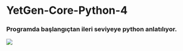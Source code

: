 # YetGen-Core-Python-4

### Programda başlangıçtan ileri seviyeye python anlatılıyor.

<img src = "https://miro.medium.com/v2/resize:fit:910/1*jbz6ImV3RT_vNzSvSHW_Fg.png">
